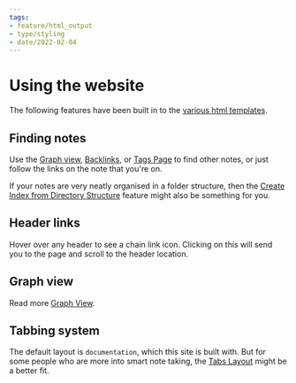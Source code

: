 ```yaml
---
tags:
- feature/html_output
- type/styling
- date/2022-02-04
---
```

# Using the website


The following features have been built in to the [various html templates](../Configurations/Styling/Styling.md#layouts). 

## Finding notes
Use the [Graph view](../Configurations/Features/Graph%20view.md), [Backlinks](../Configurations/Features/Backlinks.md), or [Tags Page](../Configurations/Features/Tags%20Page.md) to find other notes, or just follow the links on the note that you're on.

If your notes are very neatly organised in a folder structure, then the [Create Index from Directory Structure](../Configurations/Modes/Create%20Index%20from%20Directory%20Structure.md) feature might also be something for you.

## Header links
Hover over any header to see a chain link icon. Clicking on this will send you to the page and scroll to the header location.

## Graph view
Read more [Graph View](../Configurations/Features/Graph%20view.md).

## Tabbing system
The default layout is `documentation`, which this site is built with. But for some people who are more into smart note taking, the [Tabs Layout](../Configurations/Styling/Tabs%20Layout.md) might be a better fit.


